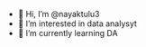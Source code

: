 - 👋 Hi, I’m @nayaktulu3
- 👀 I’m interested in data analysyt
- 🌱 I’m currently learning DA
  


<!---
nayaktulu3/nayaktulu3 is a ✨ special ✨ repository because its `README.md` (this file) appears on your GitHub profile.
You can click the Preview link to take a look at your changes.
--->
